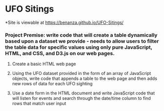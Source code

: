 # UFO Sitings

*Site is viewable at https://benanza.github.io/UFO-Sitings/

### Project Premise: write code that will create a table dynamically based upon a dataset we provide - needs to allow users to filter the table data for specific values using only pure JavaScript, HTML, and CSS, and D3.js on our web pages.

1. Create a basic HTML web page

2. Using the UFO dataset provided in the form of an array of JavaScript objects, write code that appends a table to the web page and then adds new rows of data for each UFO sighting

3. Use a date form in the HTML document and write JavaScript code that will listen for events and search through the date/time column to find rows that match user input

